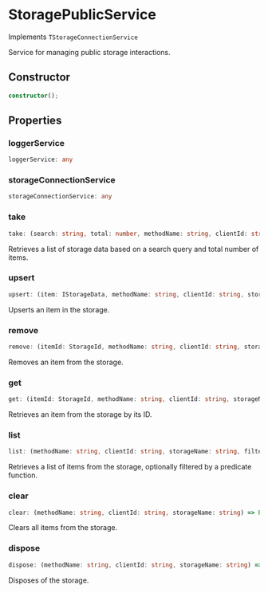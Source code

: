 # StoragePublicService

Implements `TStorageConnectionService`

Service for managing public storage interactions.

## Constructor

```ts
constructor();
```

## Properties

### loggerService

```ts
loggerService: any
```

### storageConnectionService

```ts
storageConnectionService: any
```

### take

```ts
take: (search: string, total: number, methodName: string, clientId: string, storageName: string, score?: number) => Promise<IStorageData[]>
```

Retrieves a list of storage data based on a search query and total number of items.

### upsert

```ts
upsert: (item: IStorageData, methodName: string, clientId: string, storageName: string) => Promise<void>
```

Upserts an item in the storage.

### remove

```ts
remove: (itemId: StorageId, methodName: string, clientId: string, storageName: string) => Promise<void>
```

Removes an item from the storage.

### get

```ts
get: (itemId: StorageId, methodName: string, clientId: string, storageName: string) => Promise<IStorageData>
```

Retrieves an item from the storage by its ID.

### list

```ts
list: (methodName: string, clientId: string, storageName: string, filter?: (item: IStorageData) => boolean) => Promise<IStorageData[]>
```

Retrieves a list of items from the storage, optionally filtered by a predicate function.

### clear

```ts
clear: (methodName: string, clientId: string, storageName: string) => Promise<void>
```

Clears all items from the storage.

### dispose

```ts
dispose: (methodName: string, clientId: string, storageName: string) => Promise<void>
```

Disposes of the storage.
